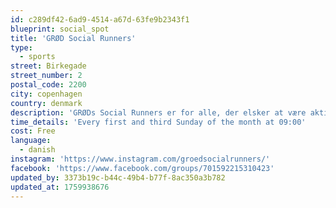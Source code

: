 ```yaml
---
id: c289df42-6ad9-4514-a67d-63fe9b2343f1
blueprint: social_spot
title: 'GRØD Social Runners'
type:
  - sports
street: Birkegade
street_number: 2
postal_code: 2200
city: copenhagen
country: denmark
description: 'GRØDs Social Runners er for alle, der elsker at være aktive, sociale og sprede fed energi. Hvert løb sluttes af med gratis havregrød med æbler, ristede mander og karamelsauce, samt lidt vand og en masse hygge 🥄 Vi løber 1. og 3. søndag i måneden kl. 9.'
time_details: 'Every first and third Sunday of the month at 09:00'
cost: Free
language:
  - danish
instagram: 'https://www.instagram.com/groedsocialrunners/'
facebook: 'https://www.facebook.com/groups/701592215310423'
updated_by: 3373b19c-b44c-49b4-b77f-8ac350a3b782
updated_at: 1759938676
---
```


